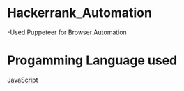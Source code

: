 # Hackerrank_Automation
-Used Puppeteer for Browser Automation

# Progamming Language used
[JavaScript](https://www.w3schools.com/js/DEFAULT.asp)

